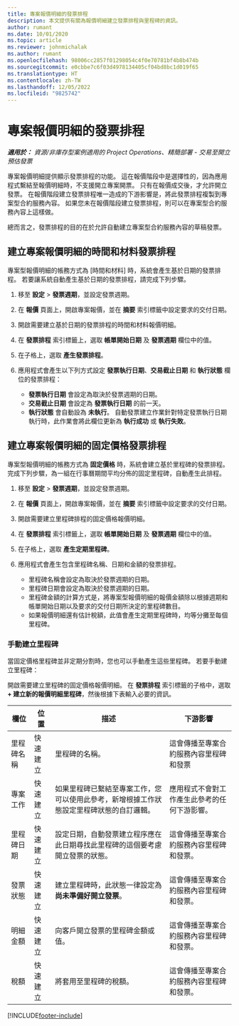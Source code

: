 ```yaml
---
title: 專案報價明細的發票排程
description: 本文提供有關為報價明細建立發票排程與里程碑的資訊。
author: rumant
ms.date: 10/01/2020
ms.topic: article
ms.reviewer: johnmichalak
ms.author: rumant
ms.openlocfilehash: 98006cc2857f01298054c4f0e70781bf4b8b474b
ms.sourcegitcommit: e0cbbe7c6f03d4978134405cf04bd8bc1d019f65
ms.translationtype: HT
ms.contentlocale: zh-TW
ms.lasthandoff: 12/05/2022
ms.locfileid: "9825742"
---
```

# <a name="invoice-schedules-on-project-quote-lines"></a>專案報價明細的發票排程

_**適用於：** 資源/非庫存型案例適用的 Project Operations、精簡部署 - 交易至開立預估發票_

專案報價明細提供顯示發票排程的功能。 這在報價階段中是選擇性的，因為應用程式繫結至報價明細時，不支援開立專案開票。 只有在報價成交後，才允許開立發票。 在報價階段建立發票排程唯一造成的下游影響是，將此發票排程複製到專案型合約服務內容。 如果您未在報價階段建立發票排程，則可以在專案型合約服務內容上這樣做。

總而言之，發票排程的目的在於允許自動建立專案型合約服務內容的草稿發票。 

## <a name="create-a-time-and-material-invoice-schedule-for-a-project-quote-line"></a>建立專案報價明細的時間和材料發票排程

專案型報價明細的帳務方式為 [時間和材料] 時，系統會產生基於日期的發票排程。 若要讓系統自動產生基於日期的發票排程，請完成下列步驟。

1. 移至 **設定** > **發票週期**，並設定發票週期。
2. 在 **報價** 頁面上，開啟專案報價，並在 **摘要** 索引標籤中設定要求的交付日期。
3. 開啟需要建立基於日期的發票排程的時間和材料報價明細。 
4. 在 **發票排程** 索引標籤上，選取 **帳單開始日期** 及 **發票週期** 欄位中的值。 
5. 在子格上，選取 **產生發票排程**。
6. 應用程式會產生以下列方式設定 **發票執行日期**、**交易截止日期** 和 **執行狀態** 欄位的發票排程：

    - **發票執行日期** 會設定為取決於發票週期的日期。
    - **交易截止日期** 會設定為 **發票執行日期** 的前一天。
    - **執行狀態** 會自動設為 **未執行**。 自動發票建立作業針對特定發票執行日期執行時，此作業會將此欄位更新為 **執行成功** 或 **執行失敗**。

## <a name="create-a-fixed-price-invoice-schedule-for-a-project-quote-line"></a>建立專案報價明細的固定價格發票排程

專案型報價明細的帳務方式為 **固定價格** 時，系統會建立基於里程碑的發票排程。 完成下列步驟，為一組在行事曆期間平均分佈的固定里程碑，自動產生此排程。

1. 移至 **設定** > **發票週期**，並設定發票週期。
2. 在 **報價** 頁面上，開啟專案報價，並在 **摘要** 索引標籤中設定要求的交付日期。
3. 開啟需要建立里程碑排程的固定價格報價明細。 
4. 在 **發票排程** 索引標籤上，選取 **帳單開始日期** 及 **發票週期** 欄位中的值。 
5. 在子格上，選取 **產生定期里程碑**。
6. 應用程式會產生包含里程碑名稱、日期和金額的發票排程。

    - 里程碑名稱會設定為取決於發票週期的日期。
    - 里程碑日期會設定為取決於發票週期的日期。
    - 里程碑金額的計算方式是，將專案型報價明細的報價金額除以根據週期和帳單開始日期以及要求的交付日期所決定的里程碑數目。
    - 如果報價明細還有估計稅額，此值會產生定期里程碑時，均等分攤至每個里程碑。

### <a name="manually-create-milestones"></a>手動建立里程碑

當固定價格里程碑並非定期分割時，您也可以手動產生這些里程碑。 若要手動建立里程碑：

開啟需要建立里程碑的固定價格報價明細。 在 **發票排程** 索引標籤的子格中，選取 **+ 建立新的報價明細里程碑**，然後根據下表輸入必要的資訊。

| **欄位** | **位置** | **描述** | **下游影響** |
| --- | --- | --- | --- |
| 里程碑名稱 | 快速建立 | 里程碑的名稱。 | 這會傳播至專案合約服務內容里程碑和發票 |
| 專案工作 | 快速建立 | 如果里程碑已繫結至專案工作，您可以使用此參考，新增根據工作狀態設定里程碑狀態的自訂邏輯。 | 應用程式不會對工作產生此參考的任何下游影響。 |
| 里程碑日期 | 快速建立 | 設定日期，自動發票建立程序應在此日期尋找此里程碑的這個要考慮開立發票的狀態。 | 這會傳播至專案合約服務內容里程碑和發票。 |
| 發票狀態 | 快速建立 | 建立里程碑時，此狀態一律設定為 **尚未準備好開立發票**。 | 這會傳播至專案合約服務內容里程碑和發票。 |
| 明細金額 | 快速建立 | 向客戶開立發票的里程碑金額或值。 | 這會傳播至專案合約服務內容里程碑和發票。 |
| 稅額 | 快速建立 | 將套用至里程碑的稅額。 | 這會傳播至專案合約服務內容里程碑和發票。 |


[!INCLUDE[footer-include](../includes/footer-banner.md)]
